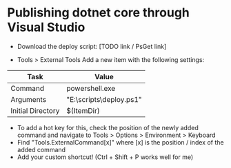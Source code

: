 # Publishing dotnet core through Visual Studio

- Download the deploy script: [TODO link / PsGet link]

- Tools > External Tools
Add a new item with the following settings: 

|Task|Value|
|----|----|
|Command|powershell.exe|
|Arguments|"E:\scripts\deploy.ps1"|
|Initial Directory|$(ItemDir)|


- To add a hot key for this, check the position of the newly added command and navigate to Tools > Options > Environment > Keyboard
- Find "Tools.ExternalCommand[x]" where [x] is the position / index of the added command
- Add your custom shortcut! (Ctrl + Shift + P works well for me)
